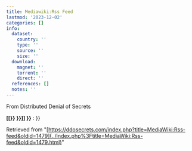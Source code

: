 ```yaml
---
title: Mediawiki:Rss Feed
lastmod: '2023-12-02'
categories: []
info:
  dataset:
    country: ''
    type: ''
    source: ''
    size: ''
  download:
    magnet: ''
    torrent: ''
    direct: ''
  references: []
  notes: ''
---
```




From Distributed Denial of Secrets

**[[}} }}]] }}**
: }}

Retrieved from
"[https://ddosecrets.com/index.php?title=MediaWiki:Rss-feed&oldid=1479](../index.php%3Ftitle=MediaWiki:Rss-feed&oldid=1479.html)"

